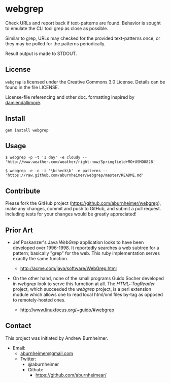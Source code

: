 webgrep
=======

Check URLs and report back if text-patterns are found.  Behavior is
sought to emulate the CLI tool grep as close as possible.

Similar to grep, URLs may checked for the provided text-patterns once,
or they may be polled for the patterns periodically.

Result output is made to STDOUT.
                                                                         
License
-------

`webgrep` is licensed under the Creative Commons 3.0 License.  Details
can be found in the file LICENSE.

License-file referencing and other doc. formatting inspired by
[damiendallimore](https://github.com/damiendallimore "damiendallimore on GitHub").

Install
-------

    gem install webgrep

Usage
-----
```shell
$ webgrep -p -t '1 day' -e cloudy -- 'http://www.weather.com/weather/right-now/Springfield+MO+USMO0828'

$ webgrep -e -n -i '\bcheck\b' -e patterns -- 'https://raw.github.com/aburnheimer/webgrep/master/README.md'
```

Contribute
----------

Please fork the GitHub project (https://github.com/aburnheimer/webgrep),
make any changes, commit and push to GitHub, and submit a pull request.
Including tests for your changes would be greatly appreciated!

Prior Art
---------

* Jef Poskanzer's Java _WebGrep_ application looks to have been developed
  over 1996-1998. It reportedly searches a web subtree for a pattern;
  basically "grep" for the web.  This ruby implementation serves exactly
  the same function.
  * http://acme.com/java/software/WebGrep.html

* On the other hand, none of the small programs Guido Socher developed
  in _webgrep_ look to serve this furnction at all.  The
  _HTML::TagReader_ project, which succeeded the _webgrep_ project, is a
  perl extension module which allows one to read local html/xml files
  by-tag as opposed to remotely-hosted ones.
  * http://www.linuxfocus.org/~guido/#webgrep

Contact
-------

This project was initiated by Andrew Burnheimer.

* Email:
  * aburnheimer@gmail.com
  * Twitter:
    * @aburnheimer
    * Github:
      * https://github.com/aburnheimear/
